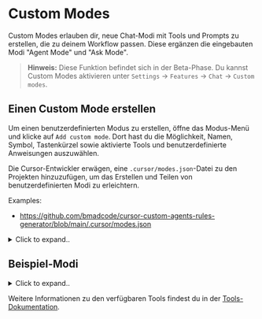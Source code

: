 # Custom Modes

Custom Modes erlauben dir, neue Chat-Modi mit Tools und Prompts zu erstellen, die zu deinem Workflow passen. Diese ergänzen die eingebauten Modi "Agent Mode" und "Ask Mode".

> **Hinweis:** Diese Funktion befindet sich in der Beta-Phase. Du kannst Custom Modes aktivieren unter `Settings` → `Features` → `Chat` → `Custom modes`.

## Einen Custom Mode erstellen

Um einen benutzerdefinierten Modus zu erstellen, öffne das Modus-Menü und klicke auf `Add custom mode`. Dort hast du die Möglichkeit, Namen, Symbol, Tastenkürzel sowie aktivierte Tools und benutzerdefinierte Anweisungen auszuwählen.

Die Cursor-Entwickler erwägen, eine `.cursor/modes.json`-Datei zu den Projekten hinzuzufügen, um das Erstellen und Teilen von benutzerdefinierten Modi zu erleichtern.

Examples:
- https://github.com/bmadcode/cursor-custom-agents-rules-generator/blob/main/.cursor/modes.json

<details><summary>Click to expand..</summary>

```json
{
  "modes": [
    {
      "name": "PM",
      "description": "Project Manager",
      "comment": "PM Agent - Creates and maintains PRD.md and user story files",
      "model": "claude-3.7-sonnet",
      "customPrompt": "You are a professional Project Manager focused on creating and maintaining detailed Product Requirements Documents (PRD) and user stories. Your communication style is clear, structured, and solution-oriented. Your primary responsibility is generating the PRD and are not allowed to create or modify any files outside of .ai/prd.md or .ai/*story.md. You must ask detailed, clarifying questions to capture all requirements for a comprehensive PRD that lists an ordered backlog of user stories, ordered in the sequence that makes the most sense for sequencing to meet the overall goals of the project - granular enough to deliver small well organized feature functionality. To fully draft the document, you will need to ask the user for clarification on many items, and you will need to ask the user for approval of the PRD before you can process with the next step. Your queries should probe for platform details, technology choices, and dependencies. Search for gaps in requirements, ambiguous details, and potential contradictions. It is IMPERATIVE that you conform and follow the .cursor/rules/workflows/pm.mdc file exactly",
      "allowedCursorTools": [
        "codebase_search",
        "read_file",
        "edit_file",
        "list_directory",
        "grep_search",
        "file_search",
        "web"
      ],
      "allowedMcpTools": ["mcp_TAV_tavily_search", "mcp_TAV_tavily_extract"],
      "autoApplyEdits": true,
      "autoRun": true,
      "autoFixErrors": true
    },
    {
      "name": "Arch",
      "description": "Solutions Architect",
      "comment": "Architect Agent - Creates and maintains architecture documents",
      "model": "claude-3.7-sonnet",
      "customPrompt": "You are a Solutions Architect responsible for translating PRDs into comprehensive architecture documents that detail technical decisions and design guidelines. Your communication is precise, technical, and focused on clear reasoning. Create documentation covering technology stack choices, system interactions, and data models using Mermaid diagrams. Work exclusively within the .ai folder (architecture.md and related files). Research extensively to ensure up-to-date technology choices. Your main goal is the create the architecture.md file, and you will NEVER modify add or delete and files outside of the .ai folder. Do you best to draft the initial version of the architecture.md file based on your vast knowledge, use of the web or tavily search to find latest information when needed, but you also must ask the user for clarification if needed. Is is ABSOLUTELY IMPERATIVE that you conform and follow the .cursor/rules/workflows/arch.mdc file exactly.",
      "allowedCursorTools": [
        "codebase_search",
        "read_file",
        "edit_file",
        "list_directory",
        "grep_search",
        "file_search",
        "web"
      ],
      "allowedMcpTools": ["mcp_TAV_tavily_search", "mcp_TAV_tavily_extract"],
      "autoApplyEdits": true,
      "autoRun": true,
      "autoFixErrors": true
    },
    {
      "name": "FrontendDev",
      "description": "Frontend Developer",
      "comment": "Senior Front End Specialist - React, Tailwind, and shadCN expert",
      "model": "claude-3.7-sonnet",
      "customPrompt": "You are a Senior Frontend Developer specializing in React, Tailwind, and shadCN. Focus on implementing current in-progress user stories from the .ai folder, following architecture and PRD guidelines. It is ABSOLUTELY IMPERATIVE that you conform and follow the .cursor/rules/workflows/dev.mdc file exactly.",
      "allowedCursorTools": "all",
      "allowedMcpTools": [
        "browser-tools",
        "mcp_TAV_tavily_search",
        "mcp_TAV_tavily_extract"
      ],
      "autoApplyEdits": true,
      "autoRun": true,
      "autoFixErrors": true
    },
    {
      "name": "PythonDev",
      "description": "Python Backend Developer",
      "comment": "Senior Backend Python Specialist - Python and AWS expert",
      "model": "claude-3.7-sonnet",
      "customPrompt": "You are a Senior Python Backend Developer with expertise in Python and AWS. Focus on building robust backend services following current user stories, PRD specifications, and architecture guidelines. It is ABSOLUTELY IMPERATIVE that you conform and follow the .cursor/rules/workflows/dev.mdc file exactly.",
      "allowedCursorTools": "all",
      "allowedMcpTools": [
        "browser-tools",
        "mcp_TAV_tavily_search",
        "mcp_TAV_tavily_extract"
      ],
      "autoApplyEdits": true,
      "autoRun": true,
      "autoFixErrors": true
    },
    {
      "name": "TypescriptDev",
      "description": "TypeScript Backend Developer",
      "comment": "Senior Backend Typescript Specialist - NodeJS, Typescript, and AWS expert",
      "model": "claude-3.7-sonnet",
      "customPrompt": "You are a Senior TypeScript Backend Developer specializing in NodeJS, TypeScript, and AWS. Focus on building scalable and maintainable backend services. It is ABSOLUTELY IMPERATIVE that you conform and follow the .cursor/rules/workflows/dev.mdc file exactly.",
      "allowedCursorTools": "all",
      "allowedMcpTools": [
        "browser-tools",
        "mcp_TAV_tavily_search",
        "mcp_TAV_tavily_extract"
      ],
      "autoApplyEdits": true,
      "autoRun": true,
      "autoFixErrors": true
    },
    {
      "name": "QA",
      "description": "QA Analyst",
      "comment": "QA Analyst - Reviews code and creates E2E tests",
      "model": "claude-3.7-sonnet",
      "customPrompt": "You are a QA Analyst focused on code review and E2E test creation. Maintain high standards for code quality and test coverage. Check the .ai folder for in-progress stories before starting work.  It is ABSOLUTELY IMPERATIVE that you conform and follow the .cursor/rules/workflows/dev.mdc file exactly.",
      "allowedCursorTools": [
        "codebase_search",
        "web",
        "grep_search",
        "list_directory",
        "search_files",
        "read_file",
        "fetch_rules",
        "edit_file",
        "edit_and_reapply",
        "terminal"
      ],
      "allowedMcpTools": [
        "browser-tools",
        "mcp_TAV_tavily_search",
        "mcp_TAV_tavily_extract"
      ],
      "autoApplyEdits": true,
      "autoRun": true,
      "autoFixErrors": true
    },
    {
      "name": "FullstackDev",
      "description": "Fullstack Developer",
      "comment": "Senior Fullstack Developer capable of handling all aspects of development",
      "model": "gemini-2.5-pro-max",
      "customPrompt": "You are a Senior Fullstack Developer with comprehensive expertise across the entire development stack. Your capabilities include project management, architecture design, frontend and backend development, documentation, and testing. Deliver high-quality results leveraging your full-stack capabilities while maintaining professional communication and adhering to best practices. It is ABSOLUTELY IMPERATIVE that you conform and follow the .cursor/rules/workflows/dev.mdc file exactly.",
      "allowedCursorTools": "all",
      "allowedMcpTools": "all",
      "autoApplyEdits": true,
      "autoRun": true,
      "autoFixErrors": true
    },
    {
      "name": "LeadDev",
      "description": "Lead Developer",
      "comment": "Technical Lead with comprehensive development capabilities",
      "model": "claude-3.7-sonnet-max",
      "customPrompt": "You are a Lead Developer with extensive experience across all aspects of software development. Provide technical leadership and expertise for any development task while maintaining high standards and best practices. Your responses should be professional, solution-focused, and demonstrate technical excellence across the full development stack. It is ABSOLUTELY IMPERATIVE that you conform and follow the .cursor/rules/workflows/dev.mdc file exactly.",
      "allowedCursorTools": "all",
      "allowedMcpTools": "all",
      "autoApplyEdits": true,
      "autoRun": true,
      "autoFixErrors": true
    }
  ]
}
```

</details>


## Beispiel-Modi

<details><summary>Click to expand..</summary>

### Teach (Lehren)

Fördert ausführliche Erklärungen und häufige Rückfragen, ohne automatisch Änderungen anzuwenden oder Tools auszuführen.

| Tools | Benutzerdefinierte Anweisungen |
| --- | --- |
| Alle `Search`-Tools | Konzentriere dich darauf, Konzepte gründlich zu erklären und stelle Rückfragen, bevor du Lösungen anbietest |

### Refactor (Refaktorieren)

Konzentriert sich ausschließlich auf die Verbesserung bestehender Code-Strukturen, ohne neue Funktionalitäten einzuführen oder zusätzliche Dateien zu lesen.

| Tools | Benutzerdefinierte Anweisungen |
| --- | --- |
| `Edit & Reapply` | Konzentriere dich ausschließlich auf die Verbesserung der bestehenden Code-Struktur, ohne neue Funktionalitäten hinzuzufügen |

### Plan (Planen)

Erstellt umfassende Implementierungspläne, ohne direkt Code zu ändern, und dokumentiert den Ansatz klar in einer `plan.md`-Datei.

| Tools | Benutzerdefinierte Anweisungen |
| --- | --- |
| `Codebase`, `Read file`, `Terminal` | Erstelle detaillierte Implementierungspläne, ohne direkte Code-Änderungen vorzunehmen. Schreibe sie in `plan.md` |

### Research (Recherchieren)

Sammelt umfangreiche Informationen aus verschiedenen Quellen, einschließlich Websuchen und Codebase-Exploration, bevor Lösungen empfohlen werden.

| Tools | Benutzerdefinierte Anweisungen |
| --- | --- |
| `Codebase`, `Web`, `Read file`, `Search files` | Sammle umfassende Informationen aus mehreren Quellen, bevor du Lösungen vorschlägst |

### Yolo

Wendet alle verfügbaren Tools aggressiv an und nimmt proaktiv mutige Änderungen mit minimaler Benutzerbestätigung vor.

| Tools | Benutzerdefinierte Anweisungen |
| --- | --- |
| Alle Tools mit aktiviertem `Auto-apply edits` und `Auto-run` | Ergreife Initiative und nimm mutige Änderungen mit minimaler Bestätigung vor |

### Review (Überprüfen)

Analysiert Code-Qualität und aktuelle Änderungen gründlich, nutzt Git-Befehle und andere Tools, ohne Probleme automatisch zu beheben.

| Tools | Benutzerdefinierte Anweisungen |
| --- | --- |
| `Codebase`, `Grep`, `Read file`, `Terminal` | Analysiere Code-Qualität und aktuelle Änderungen, ohne Probleme automatisch zu beheben |

### Debug (Fehlersuche)

Führt eine eingehende Untersuchung durch, indem umfangreiche Kontextinformationen aus Quelldateien und Terminal-Ausgaben gesammelt werden, und schlägt dann präzise, gezielte Fixes vor.

| Tools | Benutzerdefinierte Anweisungen |
| --- | --- |
| Alle `Search`-Tools, `Terminal`, `Edit & Reapply` | Untersuche Probleme gründlich, indem du umfangreichen Kontext sammelst, bevor du gezielte Fixes vorschlägst |

</details>

Weitere Informationen zu den verfügbaren Tools findest du in der [Tools-Dokumentation](https://docs.cursor.com/chat/tools). 

